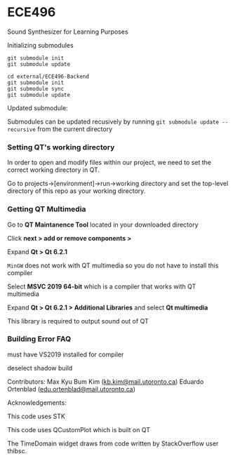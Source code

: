 # ECE496

Sound Synthesizer for Learning Purposes

Initializing submodules

```
git submodule init
git submodule update

cd external/ECE496-Backend
git submodule init
git submodule sync
git submodule update
```

Updated submodule:

Submodules can be updated recusively by running `git submodule update -- recursive` from the current directory

### Setting QT's working directory
In order to open and modify files within our project, we need to set the correct working directory in QT.

Go to projects->[environment]->run->working directory and set the top-level directory of this repo as your working directory.

### Getting QT Multimedia

Go to **QT Maintanence Tool** located in your downloaded directory

Click **next > add or remove components >**

Expand **Qt > Qt 6.2.1**

`MinGW` does not work with QT multimedia so you do not have to install this compiler

Select **MSVC 2019 64-bit** which is a compiler that works with QT multimedia

Expand **Qt > Qt 6.2.1 > Additional Libraries** and select **Qt multimedia**

This library is required to output sound out of QT

### Building Error FAQ

must have VS2019 installed for compiler

deselect shadow build

Contributors:
Max
Kyu Bum Kim (kb.kim@mail.utoronto.ca)
Eduardo Ortenblad (edu.ortenblad@mail.utoronto.ca)

Acknowledgements:

This code uses STK

This code uses QCustomPlot which is built on QT

The TimeDomain widget draws from code written by StackOverflow user thibsc.
